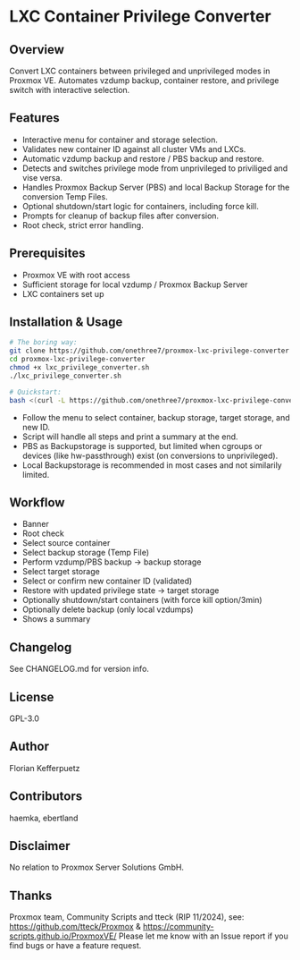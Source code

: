 # LXC Container Privilege Converter

## Overview

Convert LXC containers between privileged and unprivileged modes in Proxmox VE. Automates vzdump backup, container restore, and privilege switch with interactive selection.

## Features

- Interactive menu for container and storage selection.
- Validates new container ID against all cluster VMs and LXCs.
- Automatic vzdump backup and restore / PBS backup and restore. 
- Detects and switches privilege mode from unprivileged to priviliged and vise versa.
- Handles Proxmox Backup Server (PBS) and local Backup Storage for the conversion Temp Files.
- Optional shutdown/start logic for containers, including force kill.
- Prompts for cleanup of backup files after conversion.
- Root check, strict error handling.

## Prerequisites

- Proxmox VE with root access
- Sufficient storage for local vzdump / Proxmox Backup Server
- LXC containers set up

## Installation & Usage

```bash
# The boring way:
git clone https://github.com/onethree7/proxmox-lxc-privilege-converter
cd proxmox-lxc-privilege-converter
chmod +x lxc_privilege_converter.sh
./lxc_privilege_converter.sh

# Quickstart:
bash <(curl -L https://github.com/onethree7/proxmox-lxc-privilege-converter/raw/main/lxc_privilege_converter.sh)
```

- Follow the menu to select container, backup storage, target storage, and new ID.
- Script will handle all steps and print a summary at the end. 
- PBS as Backupstorage is supported, but limited when cgroups or devices (like hw-passthrough) exist (on conversions to unprivileged).
- Local Backupstorage is recommended in most cases and not similarily limited.

## Workflow

- Banner
- Root check
- Select source container
- Select backup storage (Temp File)
- Perform vzdump/PBS backup -> backup storage
- Select target storage
- Select or confirm new container ID (validated)
- Restore with updated privilege state -> target storage
- Optionally shutdown/start containers (with force kill option/3min)
- Optionally delete backup (only local vzdumps)
- Shows a summary

## Changelog

See CHANGELOG.md for version info.

## License

GPL-3.0

## Author

Florian Kefferpuetz

## Contributors

haemka, ebertland

## Disclaimer

No relation to Proxmox Server Solutions GmbH.

## Thanks

Proxmox team, Community Scripts and tteck (RIP 11/2024), see: https://github.com/tteck/Proxmox & https://community-scripts.github.io/ProxmoxVE/
Please let me know with an Issue report if you find bugs or have a feature request.
